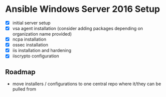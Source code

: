 # Ansible Windows Server 2016 Setup

- [X] initial server setup
- [X] vsa agent installation (consider adding packages depending on organization name provided)
- [X] ncpa installation
- [X] ossec installation
- [X] iis installation and hardening
- [X] iiscrypto configuration

## Roadmap

- move installers / configurations to one central repo where it/they can be pulled from
